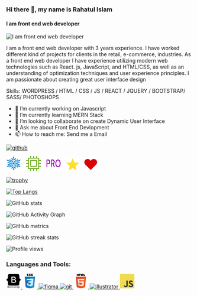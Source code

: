 ### Hi there 👋, my name is Rahatul Islam
#### I am front end web developer
![I am front end web developer](https://arturssmirnovs.github.io/github-profile-readme-generator/images/banner.png)

I am a front end web developer with 3 years experience. I have worked different kind of projects for clients in the retail, e-commerce, industries. As a front end web developer I have experience utilizing modern web technologies such as React. js, JavaScript, and HTML/CSS, as well as an understanding of optimization techniques and user experience principles. I am passionate about creating great user interface design

Skills:  WORDPRESS / HTML / CSS / JS / REACT / JQUERY / BOOTSTRAP/ SASS/ PHOTOSHOPS

- 🔭 I’m currently working on Javascript 
- 🌱 I’m currently learning MERN Stack 
- 👯 I’m looking to collaborate on create Dynamic User Interface 
- 💬 Ask me about Front End Devlopment 
- 📫 How to reach me: Send me a Email 


[<img src='https://cdn.jsdelivr.net/npm/simple-icons@3.0.1/icons/github.svg' alt='github' height='40'>](https://github.com/rahatul-front-end-developer)  

<a href='https://archiveprogram.github.com/'><img src='https://raw.githubusercontent.com/acervenky/animated-github-badges/master/assets/acbadge.gif' width='40' height='40'></a> <a href='https://docs.github.com/en/developers'><img src='https://raw.githubusercontent.com/acervenky/animated-github-badges/master/assets/devbadge.gif' width='40' height='40'></a> <a href='https://github.com/pricing'><img src='https://raw.githubusercontent.com/acervenky/animated-github-badges/master/assets/pro.gif' width='40' height='40'></a> <a href='https://stars.github.com/'><img src='https://raw.githubusercontent.com/acervenky/animated-github-badges/master/assets/starbadge.gif' width='35' height='35'></a> <a href='https://docs.github.com/en/github/supporting-the-open-source-community-with-github-sponsors'><img src='https://raw.githubusercontent.com/acervenky/animated-github-badges/master/assets/sponsorbadge.gif' width='35' height='35'></a> 

[![trophy](https://github-profile-trophy.vercel.app/?username=rahatul-front-end-developer)](https://github.com/ryo-ma/github-profile-trophy)

[![Top Langs](https://github-readme-stats.vercel.app/api/top-langs/?username=rahatul-front-end-developer)](https://github.com/anuraghazra/github-readme-stats)

![GitHub stats](https://github-readme-stats.vercel.app/api?username=rahatul-front-end-developer&show_icons=true&count_private=true)  

![GitHub Activity Graph](https://activity-graph.herokuapp.com/graph?username=rahatul-front-end-developer)  

![GitHub metrics](https://metrics.lecoq.io/rahatul-front-end-developer)  

![GitHub streak stats](https://streak-stats.demolab.com/?user=rahatul-front-end-developer)  

![Profile views](https://gpvc.arturio.dev/rahatul-front-end-developer) 
<h3 align="left">Languages and Tools:</h3>
<p align="left"> <a href="https://getbootstrap.com" target="_blank" rel="noreferrer"> <img src="https://raw.githubusercontent.com/devicons/devicon/master/icons/bootstrap/bootstrap-plain-wordmark.svg" alt="bootstrap" width="40" height="40"/> </a> <a href="https://www.w3schools.com/css/" target="_blank" rel="noreferrer"> <img src="https://raw.githubusercontent.com/devicons/devicon/master/icons/css3/css3-original-wordmark.svg" alt="css3" width="40" height="40"/> </a> <a href="https://www.figma.com/" target="_blank" rel="noreferrer"> <img src="https://www.vectorlogo.zone/logos/figma/figma-icon.svg" alt="figma" width="40" height="40"/> </a> <a href="https://git-scm.com/" target="_blank" rel="noreferrer"> <img src="https://www.vectorlogo.zone/logos/git-scm/git-scm-icon.svg" alt="git" width="40" height="40"/> </a> <a href="https://www.w3.org/html/" target="_blank" rel="noreferrer"> <img src="https://raw.githubusercontent.com/devicons/devicon/master/icons/html5/html5-original-wordmark.svg" alt="html5" width="40" height="40"/> </a> <a href="https://www.adobe.com/in/products/illustrator.html" target="_blank" rel="noreferrer"> <img src="https://www.vectorlogo.zone/logos/adobe_illustrator/adobe_illustrator-icon.svg" alt="illustrator" width="40" height="40"/> </a> <a href="https://developer.mozilla.org/en-US/docs/Web/JavaScript" target="_blank" rel="noreferrer"> <img src="https://raw.githubusercontent.com/devicons/devicon/master/icons/javascript/javascript-original.svg" alt="javascript" width="40"
</body>
